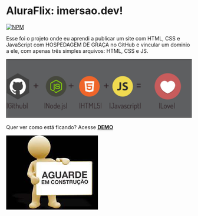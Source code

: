 # AluraFlix: imersao.dev!

[![NPM](https://img.shields.io/npm/l/react)](https://github.com/Paucinha/imersaodev-aluraflix/blob/master/LICENSE)

Esse foi o projeto onde eu aprendi a publicar um site com HTML, CSS e JavaScript com HOSPEDAGEM DE GRAÇA no GitHub e vincular um dominio a ele, com apenas três simples arquivos: HTML, CSS e JS.

![HTML, CSS e JS](https://github.com/Paucinha/assets/blob/master/js.png?raw=true)

Quer ver como está ficando? Acesse [**DEMO**](https://pokedex.omariosouto.now.sh/)

![Construção](https://raw.githubusercontent.com/Paucinha/assets/master/transferir.jpg)

